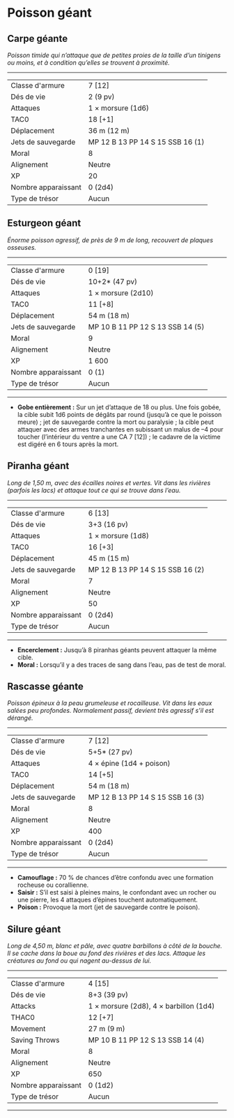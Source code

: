 # Poisson géant


## Carpe géante

*Poisson timide qui n’attaque que de petites proies de la taille d’un
tinigens ou moins, et à condition qu’elles se trouvent à proximité.*

-----

|                     |                                  |
| ------------------- | -------------------------------- |
| Classe d'armure     | 7 \[12\]                         |
| Dés de vie          | 2 (9 pv)                         |
| Attaques            | 1 × morsure (1d6)                |
| TAC0                | 18 \[+1\]                        |
| Déplacement         | 36 m (12 m)                      |
| Jets de sauvegarde  | MP 12 B 13 PP 14 S 15 SSB 16 (1) |
| Moral               | 8                                |
| Alignement          | Neutre                           |
| XP                  | 20                               |
| Nombre apparaissant | 0 (2d4)                          |
| Type de trésor      | Aucun                            |

## Esturgeon géant

*Énorme poisson agressif, de près de 9 m de long, recouvert de plaques
osseuses.*

-----

|                     |                                  |
| ------------------- | -------------------------------- |
| Classe d'armure     | 0 \[19\]                         |
| Dés de vie          | 10+2\* (47 pv)                   |
| Attaques            | 1 × morsure (2d10)               |
| TAC0                | 11 \[+8\]                        |
| Déplacement         | 54 m (18 m)                      |
| Jets de sauvegarde  | MP 10 B 11 PP 12 S 13 SSB 14 (5) |
| Moral               | 9                                |
| Alignement          | Neutre                           |
| XP                  | 1 600                            |
| Nombre apparaissant | 0 (1)                            |
| Type de trésor      | Aucun                            |

-----

  - **Gobe entièrement :** Sur un jet d’attaque de 18 ou plus. Une fois
    gobée, la cible subit 1d6 points de dégâts par round (jusqu’à ce que
    le poisson meure) ; jet de sauvegarde contre la mort ou paralysie ;
    la cible peut attaquer avec des armes tranchantes en subissant un
    malus de –4 pour toucher (l’intérieur du ventre a une CA 7 \[12\]) ;
    le cadavre de la victime est digéré en 6 tours après la mort.

## Piranha géant

*Long de 1,50 m, avec des écailles noires et vertes. Vit dans les
rivières (parfois les lacs) et attaque tout ce qui se trouve dans
l’eau.*

-----

|                     |                                  |
| ------------------- | -------------------------------- |
| Classe d'armure     | 6 \[13\]                         |
| Dés de vie          | 3+3 (16 pv)                      |
| Attaques            | 1 × morsure (1d8)                |
| TAC0                | 16 \[+3\]                        |
| Déplacement         | 45 m (15 m)                      |
| Jets de sauvegarde  | MP 12 B 13 PP 14 S 15 SSB 16 (2) |
| Moral               | 7                                |
| Alignement          | Neutre                           |
| XP                  | 50                               |
| Nombre apparaissant | 0 (2d4)                          |
| Type de trésor      | Aucun                            |

-----

  - **Encerclement :** Jusqu’à 8 piranhas géants peuvent attaquer la
    même cible.
  - **Moral :** Lorsqu’il y a des traces de sang dans l’eau, pas de test
    de moral.

## Rascasse géante

*Poisson épineux à la peau grumeleuse et rocailleuse. Vit dans les eaux
salées peu profondes. Normalement passif, devient très agressif s’il est
dérangé.*

-----

|                     |                                  |
| ------------------- | -------------------------------- |
| Classe d'armure     | 7 \[12\]                         |
| Dés de vie          | 5+5\* (27 pv)                    |
| Attaques            | 4 × épine (1d4 + poison)         |
| TAC0                | 14 \[+5\]                        |
| Déplacement         | 54 m (18 m)                      |
| Jets de sauvegarde  | MP 12 B 13 PP 14 S 15 SSB 16 (3) |
| Moral               | 8                                |
| Alignement          | Neutre                           |
| XP                  | 400                              |
| Nombre apparaissant | 0 (2d4)                          |
| Type de trésor      | Aucun                            |

-----

  - **Camouflage :** 70 % de chances d’être confondu avec une formation
    rocheuse ou corallienne.
  - **Saisir :** S’il est saisi à pleines mains, le confondant avec un
    rocher ou une pierre, les 4 attaques d’épines touchent
    automatiquement.
  - **Poison :** Provoque la mort (jet de sauvegarde contre le poison).

## Silure géant

*Long de 4,50 m, blanc et pâle, avec quatre barbillons à côté de la
bouche. Il se cache dans la boue au fond des rivières et des lacs.
Attaque les créatures au fond ou qui nagent au-dessus de lui.*

-----

|                     |                                        |
| ------------------- | -------------------------------------- |
| Classe d'armure     | 4 \[15\]                               |
| Dés de vie          | 8+3 (39 pv)                            |
| Attacks             | 1 × morsure (2d8), 4 × barbillon (1d4) |
| THAC0               | 12 \[+7\]                              |
| Movement            | 27 m (9 m)                             |
| Saving Throws       | MP 10 B 11 PP 12 S 13 SSB 14 (4)       |
| Moral               | 8                                      |
| Alignement          | Neutre                                 |
| XP                  | 650                                    |
| Nombre apparaissant | 0 (1d2)                                |
| Type de trésor      | Aucun                                  |

-----